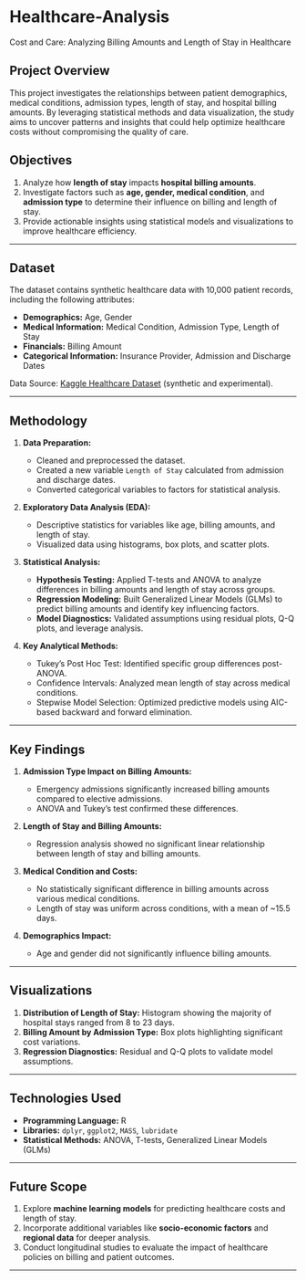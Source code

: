 # Healthcare-Analysis
Cost and Care: Analyzing Billing Amounts and Length of Stay in Healthcare


## **Project Overview**
This project investigates the relationships between patient demographics, medical conditions, admission types, length of stay, and hospital billing amounts. By leveraging statistical methods and data visualization, the study aims to uncover patterns and insights that could help optimize healthcare costs without compromising the quality of care.

## **Objectives**
1. Analyze how **length of stay** impacts **hospital billing amounts**.
2. Investigate factors such as **age, gender, medical condition**, and **admission type** to determine their influence on billing and length of stay.
3. Provide actionable insights using statistical models and visualizations to improve healthcare efficiency.

---

## **Dataset**
The dataset contains synthetic healthcare data with 10,000 patient records, including the following attributes:
- **Demographics:** Age, Gender
- **Medical Information:** Medical Condition, Admission Type, Length of Stay
- **Financials:** Billing Amount
- **Categorical Information:** Insurance Provider, Admission and Discharge Dates

Data Source: [Kaggle Healthcare Dataset](https://www.kaggle.com) (synthetic and experimental).

---

## **Methodology**
1. **Data Preparation:**
   - Cleaned and preprocessed the dataset.
   - Created a new variable `Length of Stay` calculated from admission and discharge dates.
   - Converted categorical variables to factors for statistical analysis.

2. **Exploratory Data Analysis (EDA):**
   - Descriptive statistics for variables like age, billing amounts, and length of stay.
   - Visualized data using histograms, box plots, and scatter plots.

3. **Statistical Analysis:**
   - **Hypothesis Testing:** Applied T-tests and ANOVA to analyze differences in billing amounts and length of stay across groups.
   - **Regression Modeling:** Built Generalized Linear Models (GLMs) to predict billing amounts and identify key influencing factors.
   - **Model Diagnostics:** Validated assumptions using residual plots, Q-Q plots, and leverage analysis.

4. **Key Analytical Methods:**
   - Tukey’s Post Hoc Test: Identified specific group differences post-ANOVA.
   - Confidence Intervals: Analyzed mean length of stay across medical conditions.
   - Stepwise Model Selection: Optimized predictive models using AIC-based backward and forward elimination.

---

## **Key Findings**
1. **Admission Type Impact on Billing Amounts:**
   - Emergency admissions significantly increased billing amounts compared to elective admissions.
   - ANOVA and Tukey’s test confirmed these differences.

2. **Length of Stay and Billing Amounts:**
   - Regression analysis showed no significant linear relationship between length of stay and billing amounts.

3. **Medical Condition and Costs:**
   - No statistically significant difference in billing amounts across various medical conditions.
   - Length of stay was uniform across conditions, with a mean of ~15.5 days.

4. **Demographics Impact:**
   - Age and gender did not significantly influence billing amounts.

---

## **Visualizations**
1. **Distribution of Length of Stay:** Histogram showing the majority of hospital stays ranged from 8 to 23 days.
2. **Billing Amount by Admission Type:** Box plots highlighting significant cost variations.
3. **Regression Diagnostics:** Residual and Q-Q plots to validate model assumptions.

---

## **Technologies Used**
- **Programming Language:** R
- **Libraries:** `dplyr`, `ggplot2`, `MASS`, `lubridate`
- **Statistical Methods:** ANOVA, T-tests, Generalized Linear Models (GLMs)

---

## **Future Scope**
1. Explore **machine learning models** for predicting healthcare costs and length of stay.
2. Incorporate additional variables like **socio-economic factors** and **regional data** for deeper analysis.
3. Conduct longitudinal studies to evaluate the impact of healthcare policies on billing and patient outcomes.

---
